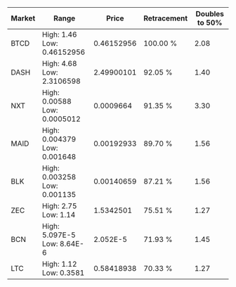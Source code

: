 | Market | Range | Price| Retracement | Doubles to 50% |
| --- | --- | --- | --- | --- |
| BTCD | High: 1.46<br />Low: 0.46152956 | 0.46152956 | 100.00 % | 2.08 |
| DASH | High: 4.68<br />Low: 2.3106598 | 2.49900101 | 92.05 % | 1.40 |
| NXT | High: 0.00588<br />Low: 0.0005012 | 0.0009664 | 91.35 % | 3.30 |
| MAID | High: 0.004379<br />Low: 0.001648 | 0.00192933 | 89.70 % | 1.56 |
| BLK | High: 0.003258<br />Low: 0.001135 | 0.00140659 | 87.21 % | 1.56 |
| ZEC | High: 2.75<br />Low: 1.14 | 1.5342501 | 75.51 % | 1.27 |
| BCN | High: 5.097E-5<br />Low: 8.64E-6 | 2.052E-5 | 71.93 % | 1.45 |
| LTC | High: 1.12<br />Low: 0.3581 | 0.58418938 | 70.33 % | 1.27 |
